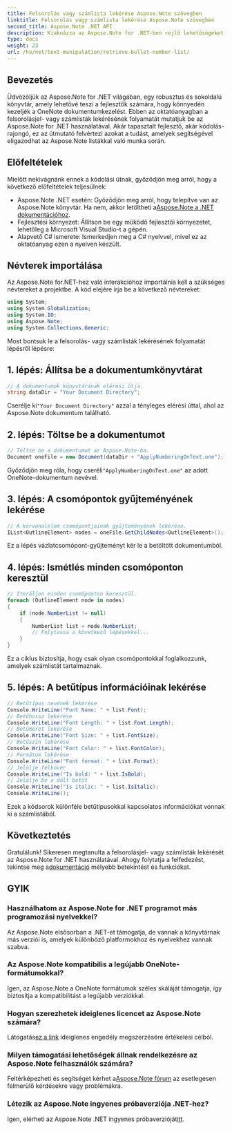 ```yaml
---
title: Felsorolás vagy számlista lekérése Aspose.Note szövegben
linktitle: Felsorolás vagy számlista lekérése Aspose.Note szövegben
second_title: Aspose.Note .NET API
description: Kiaknázza az Aspose.Note for .NET-ben rejlő lehetőségeket a felsorolás- vagy számlisták lekéréséhez szükséges lépésről lépésre szóló útmutatónkkal. Növelje OneNote dokumentumkezelési készségeit!
type: docs
weight: 23
url: /hu/net/text-manipulation/retrieve-bullet-number-list/
---
```

## Bevezetés
Üdvözöljük az Aspose.Note for .NET világában, egy robusztus és sokoldalú könyvtár, amely lehetővé teszi a fejlesztők számára, hogy könnyedén kezeljék a OneNote dokumentumkezelést. Ebben az oktatóanyagban a felsorolásjel- vagy számlisták lekérésének folyamatát mutatjuk be az Aspose.Note for .NET használatával. Akár tapasztalt fejlesztő, akár kódolás-rajongó, ez az útmutató felvértezi azokat a tudást, amelyek segítségével eligazodhat az Aspose.Note listákkal való munka során.
## Előfeltételek
Mielőtt nekivágnánk ennek a kódolási útnak, győződjön meg arról, hogy a következő előfeltételek teljesülnek:
-  Aspose.Note .NET esetén: Győződjön meg arról, hogy telepítve van az Aspose.Note könyvtár. Ha nem, akkor letöltheti a[Aspose.Note a .NET dokumentációhoz](https://reference.aspose.com/note/net/).
- Fejlesztési környezet: Állítson be egy működő fejlesztői környezetet, lehetőleg a Microsoft Visual Studio-t a gépén.
- Alapvető C# ismerete: Ismerkedjen meg a C# nyelvvel, mivel ez az oktatóanyag ezen a nyelven készült.
## Névterek importálása
Az Aspose.Note for.NET-hez való interakcióhoz importálnia kell a szükséges névtereket a projektbe. A kód elejére írja be a következő névtereket:
```csharp
using System;
using System.Globalization;
using System.IO;
using Aspose.Note;
using System.Collections.Generic;
```
Most bontsuk le a felsorolás- vagy számlisták lekérésének folyamatát lépésről lépésre:
## 1. lépés: Állítsa be a dokumentumkönyvtárat
```csharp
// A dokumentumok könyvtárának elérési útja.
string dataDir = "Your Document Directory";
```
 Cserélje ki`"Your Document Directory"` azzal a tényleges elérési úttal, ahol az Aspose.Note dokumentum található.
## 2. lépés: Töltse be a dokumentumot
```csharp
// Töltse be a dokumentumot az Aspose.Note-ba.
Document oneFile = new Document(dataDir + "ApplyNumberingOnText.one");
```
 Győződjön meg róla, hogy cseréli`"ApplyNumberingOnText.one"` az adott OneNote-dokumentum nevével.
## 3. lépés: A csomópontok gyűjteményének lekérése
```csharp
// A körvonalelem csomópontjainak gyűjteményének lekérése.
IList<OutlineElement> nodes = oneFile.GetChildNodes<OutlineElement>();
```
Ez a lépés vázlatcsomópont-gyűjteményt kér le a betöltött dokumentumból.
## 4. lépés: Ismétlés minden csomóponton keresztül
```csharp
// Iteráljon minden csomóponton keresztül.
foreach (OutlineElement node in nodes)
{
    if (node.NumberList != null)
    {
        NumberList list = node.NumberList;
        // Folytassa a következő lépésekkel...
    }
}
```
Ez a ciklus biztosítja, hogy csak olyan csomópontokkal foglalkozzunk, amelyek számlistát tartalmaznak.
## 5. lépés: A betűtípus információinak lekérése
```csharp
// Betűtípus nevének lekérése
Console.WriteLine("Font Name: " + list.Font);
// Betűhossz lekérése
Console.WriteLine("Font Length: " + list.Font.Length);
// Betűméret lekérése
Console.WriteLine("Font Size: " + list.FontSize);
// Betűszín lekérése
Console.WriteLine("Font Color: " + list.FontColor);
// Formátum lekérése
Console.WriteLine("Font format: " + list.Format);
// Jelölje félkövér
Console.WriteLine("Is bold: " + list.IsBold);
// Jelölje be a dőlt betűt
Console.WriteLine("Is italic: " + list.IsItalic);
Console.WriteLine();
```
Ezek a kódsorok különféle betűtípusokkal kapcsolatos információkat vonnak ki a számlistából.
## Következtetés
 Gratulálunk! Sikeresen megtanulta a felsorolásjel- vagy számlisták lekérését az Aspose.Note for .NET használatával. Ahogy folytatja a felfedezést, tekintse meg a[dokumentáció](https://reference.aspose.com/note/net/) mélyebb betekintést és funkciókat.
## GYIK
### Használhatom az Aspose.Note for .NET programot más programozási nyelvekkel?
Az Aspose.Note elsősorban a .NET-et támogatja, de vannak a könyvtárnak más verziói is, amelyek különböző platformokhoz és nyelvekhez vannak szabva.
### Az Aspose.Note kompatibilis a legújabb OneNote-formátumokkal?
Igen, az Aspose.Note a OneNote formátumok széles skáláját támogatja, így biztosítja a kompatibilitást a legújabb verziókkal.
### Hogyan szerezhetek ideiglenes licencet az Aspose.Note számára?
 Látogatás[ez a link](https://purchase.aspose.com/temporary-license/) ideiglenes engedély megszerzésére értékelési célból.
### Milyen támogatási lehetőségek állnak rendelkezésre az Aspose.Note felhasználók számára?
 Feltérképezheti és segítséget kérhet a[Aspose.Note fórum](https://forum.aspose.com/c/note/28) az esetlegesen felmerülő kérdésekre vagy problémákra.
### Létezik az Aspose.Note ingyenes próbaverziója .NET-hez?
 Igen, elérheti az Aspose.Note .NET ingyenes próbaverzióját[itt](https://releases.aspose.com/).